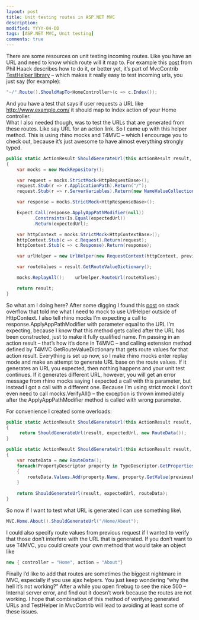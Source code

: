 ```yaml
---
layout: post
title: Unit testing routes in ASP.NET MVC
description:
modified: YYYY-04-DD
tags: [ASP.NET MVC, Unit testing]
comments: true
---
```

There are some resources on unit testing incoming routes. Like you have
an URL and need to know which route will it map to. For example this
[post](http://haacked.com/archive/2007/12/17/testing-routes-in-asp.net-mvc.aspx)
from Phil Haack describes how to do it, or better yet, it’s part of
MvcContrib [TestHelper
library](http://mvccontrib.codeplex.com/wikipage?title=TestHelper&referringTitle=Documentation)
– which makes it really easy to test incoming urls, you just say (for
example):

```csharp
"~/".Route().ShouldMapTo<HomeController>(c => c.Index());
```

And you have a test that says if user requests a URL like
<http://www.example.com/> it should map to Index action of your Home
controller.\
What I also needed though, was to test the URLs that are generated from
these routes. Like say URL for an action link. So I came up with this
helper method. This is using rhino mocks and T4MVC – which I encourage
you to check out, because it’s just awesome to have almost everything
strongly typed.

```csharp
public static ActionResult ShouldGenerateUrl(this ActionResult result, string expectedUrl, RouteData previousRequestRouteData)
{
    var mocks = new MockRepository();

    var request = mocks.StrictMock<HttpRequestBase>();
    request.Stub(r => r.ApplicationPath).Return("/");
    request.Stub(r => r.ServerVariables).Return(new NameValueCollection());

    var response = mocks.StrictMock<HttpResponseBase>();

    Expect.Call(response.ApplyAppPathModifier(null))
          .Constraints(Is.Equal(expectedUrl))
          .Return(expectedUrl);

    var httpContext = mocks.StrictMock<HttpContextBase>();
    httpContext.Stub(c => c.Request).Return(request);
    httpContext.Stub(c => c.Response).Return(response);

    var urlHelper = new UrlHelper(new RequestContext(httpContext, previousRequestRouteData));

    var routeValues = result.GetRouteValueDictionary();

    mocks.ReplayAll();    urlHelper.RouteUrl(routeValues);

    return result;
}
```

So what am I doing here? After some digging I found this
[post](http://stackoverflow.com/questions/674458/asp-net-mvc-unit-testing-controllers-that-use-urlhelper)
on stack overflow that told me what I need to mock to use UrlHelper
outside of HttpContext. I also tell rhino mocks I’m expecting a call to
response.ApplyAppPathModifier with parameter equal to the URL I’m
expecting, because I know that this method gets called after the URL has
been constructed, just to make it fully qualified name. I’m passing in
an action result – that’s how it’s done in T4MVC – and calling extension
method defined by T4MVC GetRouteValueDictionary that gets route values
for that action result. Everything is set up now, so I make rhino mocks
enter replay mode and make an attempt to generate URL base on the route
values. If it generates an URL you expected, then nothing happens and
your unit test continues. If it generates different URL, however, you
will get an error message from rhino mocks saying I expected a call with
this parameter, but instead I got a call with a different one. Because
I’m using strict mock I don’t even need to call mocks.VerifyAll() – the
exception is thrown immediately after the ApplyAppPathModifier method is
called with wrong parameter.

For convenience I created some overloads:

```csharp
public static ActionResult ShouldGenerateUrl(this ActionResult result, string expectedUrl)
{
     return ShouldGenerateUrl(result, expectedUrl, new RouteData());
}

public static ActionResult ShouldGenerateUrl(this ActionResult result, string expectedUrl, object previousRequesRouteData)
{
    var routeData = new RouteData();
    foreach(PropertyDescriptor property in TypeDescriptor.GetProperties(previousRequesRouteData))
    {
        routeData.Values.Add(property.Name, property.GetValue(previousRequesRouteData));
    }
    
    return ShouldGenerateUrl(result, expectedUrl, routeData);
}
```

So now if I want to test what URL is generated I can use something like\

```csharp
MVC.Home.About().ShouldGenerateUrl("/Home/About");
```

I could also specify route values from previous request if I wanted to
verify that those don’t interfere with the URL that is generated. If you
don’t want to use T4MVC, you could create your own method that would
take an object like

```csharp
new { controller = "Home", action = "About"}
```

Finally I’d like to add that routes are sometimes the biggest nightmare
in MVC, especially if you use ajax helpers. You just keep wondering “why
the hell it’s not working?” After a while you open firebug to see the
nice 500 – Internal server error, and find out it doesn’t work because
the routes are not working. I hope that combination of this method of
verifying generated URLs and TestHelper in MvcContrib will lead to
avoiding at least some of these issues.
